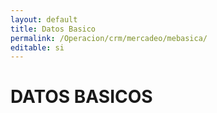 ```yaml
---
layout: default
title: Datos Basico
permalink: /Operacion/crm/mercadeo/mebasica/
editable: si
---
```


# DATOS BASICOS


